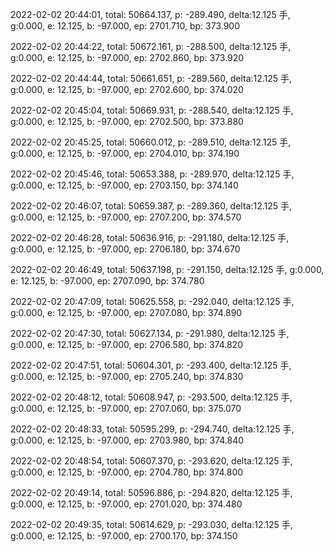 2022-02-02 20:44:01, total: 50664.137, p: -289.490, delta:12.125 手, g:0.000, e: 12.125, b: -97.000, ep: 2701.710, bp: 373.900

2022-02-02 20:44:22, total: 50672.161, p: -288.500, delta:12.125 手, g:0.000, e: 12.125, b: -97.000, ep: 2702.860, bp: 373.920

2022-02-02 20:44:44, total: 50661.651, p: -289.560, delta:12.125 手, g:0.000, e: 12.125, b: -97.000, ep: 2702.600, bp: 374.020

2022-02-02 20:45:04, total: 50669.931, p: -288.540, delta:12.125 手, g:0.000, e: 12.125, b: -97.000, ep: 2702.500, bp: 373.880

2022-02-02 20:45:25, total: 50660.012, p: -289.510, delta:12.125 手, g:0.000, e: 12.125, b: -97.000, ep: 2704.010, bp: 374.190

2022-02-02 20:45:46, total: 50653.388, p: -289.970, delta:12.125 手, g:0.000, e: 12.125, b: -97.000, ep: 2703.150, bp: 374.140

2022-02-02 20:46:07, total: 50659.387, p: -289.360, delta:12.125 手, g:0.000, e: 12.125, b: -97.000, ep: 2707.200, bp: 374.570

2022-02-02 20:46:28, total: 50636.916, p: -291.180, delta:12.125 手, g:0.000, e: 12.125, b: -97.000, ep: 2706.180, bp: 374.670

2022-02-02 20:46:49, total: 50637.198, p: -291.150, delta:12.125 手, g:0.000, e: 12.125, b: -97.000, ep: 2707.090, bp: 374.780

2022-02-02 20:47:09, total: 50625.558, p: -292.040, delta:12.125 手, g:0.000, e: 12.125, b: -97.000, ep: 2707.080, bp: 374.890

2022-02-02 20:47:30, total: 50627.134, p: -291.980, delta:12.125 手, g:0.000, e: 12.125, b: -97.000, ep: 2706.580, bp: 374.820

2022-02-02 20:47:51, total: 50604.301, p: -293.400, delta:12.125 手, g:0.000, e: 12.125, b: -97.000, ep: 2705.240, bp: 374.830

2022-02-02 20:48:12, total: 50608.947, p: -293.500, delta:12.125 手, g:0.000, e: 12.125, b: -97.000, ep: 2707.060, bp: 375.070

2022-02-02 20:48:33, total: 50595.299, p: -294.740, delta:12.125 手, g:0.000, e: 12.125, b: -97.000, ep: 2703.980, bp: 374.840

2022-02-02 20:48:54, total: 50607.370, p: -293.620, delta:12.125 手, g:0.000, e: 12.125, b: -97.000, ep: 2704.780, bp: 374.800

2022-02-02 20:49:14, total: 50596.886, p: -294.820, delta:12.125 手, g:0.000, e: 12.125, b: -97.000, ep: 2701.020, bp: 374.480

2022-02-02 20:49:35, total: 50614.629, p: -293.030, delta:12.125 手, g:0.000, e: 12.125, b: -97.000, ep: 2700.170, bp: 374.150